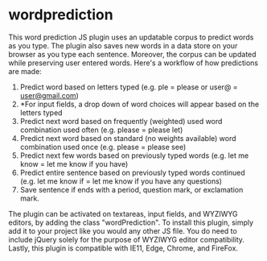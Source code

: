 # wordprediction

This word prediction JS plugin uses an updatable corpus to predict words as you type. The plugin also saves new words in a data store on your browser as you type each sentence. Moreover, the corpus can be updated while preserving user entered words. Here's a workflow of how predictions are made:

1. Predict word based on letters typed (e.g. ple = please or user@ = user@gmail.com)
2. *For input fields, a drop down of word choices will appear based on the letters typed
3. Predict next word based on frequently (weighted) used word combination used often (e.g. please = please let)
4. Predict next word based on standard (no weights available) word combination used once (e.g. please = please see)
5. Predict next few words based on previously typed words (e.g. let me know = let me know if you have)
6. Predict entire sentence based on previously typed words continued (e.g. let me know if = let me know if you have any questions)
7. Save sentence if ends with a period, question mark, or exclamation mark.


The plugin can be activated on textareas, input fields, and WYZIWYG editors, by adding the class "wordPrediction". To install this plugin, simply add it to your project like you would any other JS file. You do need to include jQuery solely for the purpose of WYZIWYG editor compatibility. Lastly, this plugin is compatible with IE11, Edge, Chrome, and FireFox.
